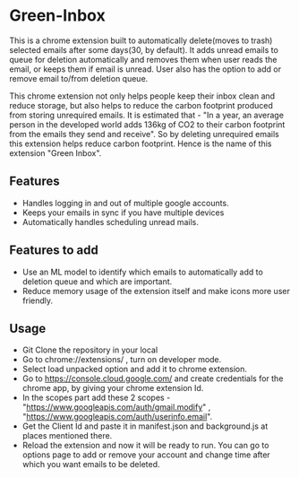 # Green-Inbox

This is a chrome extension built to automatically delete(moves to trash) selected emails after some days(30, by default). It adds unread emails to queue for deletion automatically
and removes them when user reads the email, or keeps them if email is unread. User also has the option to add or remove email to/from deletion queue. 

This chrome extension not only helps people keep their inbox clean and reduce storage, but also helps to reduce the carbon footprint produced from storing unrequired emails. It is 
estimated that - "In a year, an average person in the developed world adds 136kg of CO2 to their carbon footprint from the emails they send and receive". So by deleting unrequired
emails this extension helps reduce carbon footprint. Hence is the name of this extension "Green Inbox". 

## Features
- Handles logging in and out of multiple google accounts.
- Keeps your emails in sync if you have multiple devices
- Automatically handles scheduling unread mails. 


## Features to add
- Use an ML model to identify which emails to automatically add to deletion queue and which are important. 
- Reduce memory usage of the extension itself and make icons more user friendly. 


## Usage 
- Git Clone the repository in your local 
- Go to chrome://extensions/ , turn on developer mode. 
- Select load unpacked option and add it to chrome extension. 
- Go to <a>https://console.cloud.google.com/</a> and create credentials for the chrome app, by giving your chrome extension Id.
- In the scopes part add these 2 scopes - "https://www.googleapis.com/auth/gmail.modify" , "https://www.googleapis.com/auth/userinfo.email". 
- Get the Client Id and paste it in manifest.json and background.js at places mentioned there. 
- Reload the extension and now it will be ready to run. You can go to options page to add or remove your account and change time after which you want emails to be deleted. 

